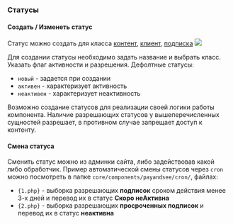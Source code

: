 ### Статусы

#### Создать / Изменеть статус

Статус можно создать для класса [контент][4], [клиент][6], [подписка][7]
[![](https://file.modx.pro/files/c/b/3/cb3ecdc9d4d1213b6257ffeb778674f3s.jpg)](https://file.modx.pro/files/c/b/3/cb3ecdc9d4d1213b6257ffeb778674f3.png)

Для создании статусы необходимо задать название и выбрать класс. Указать флаг активности и разрешения.
Дефолтные статусы:

 * `новый` - задается при создании
 * `активен` - характеризует активность
 * `неактивен` - характеризует неактивность 

Возможно создание статусов для реализации своей логики работы компонента.
Наличие разрешающих статусов у вышеперечисленных сущностей разрешает, в противном случае запрещает доступ к контенту.

#### Смена статуса

Сменить статус можно из админки сайта, либо задействовав какой либо обработчик.
Пример автоматической смены статусов через `cron` можно посмотреть в папке `core/components/payandsee/cron/`, файлах:

* `{1.php}` - выборка разрешающих **подписок** сроком действия менее 3-х дней и перевод их в статус **Скоро неАктивна**
* `{2.php}` - выборка разрешающих **просроченных подписок** и перевод их в статус **неактивна**


[4]: /ru/01_Компоненты/22_PayAndSee/01_Интерфейс/04_Контент.md
[5]: /ru/01_Компоненты/22_PayAndSee/01_Интерфейс/05_Тарифы.md
[6]: /ru/01_Компоненты/22_PayAndSee/01_Интерфейс/06_Клиенты.md
[7]: /ru/01_Компоненты/22_PayAndSee/01_Интерфейс/07_Подписки.md
[8]: /ru/01_Компоненты/22_PayAndSee/01_Интерфейс/08_Статусы.md
[9]: /ru/01_Компоненты/22_PayAndSee/01_Интерфейс/09_Оповещения.md